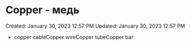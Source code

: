 # Copper - медь

Created: January 30, 2023 12:57 PM
Updated: January 30, 2023 12:57 PM

- copper cableCopper wireCopper tubeCopper bar
